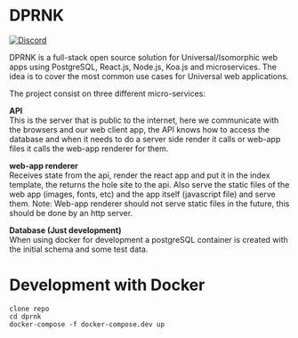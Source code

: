 
# DPRNK

[![Discord](https://img.shields.io/discord/102860784329052160.svg)](https://discord.gg/UUZNp5h)

DPRNK is a full-stack open source solution for Universal/Isomorphic web apps using PostgreSQL, React.js, Node.js, Koa.js and microservices. The idea is to cover the most common use cases for Universal web applications.

The project consist on three different micro-services:

__API__   
This is the server that is public to the internet, here we communicate with the browsers and our web client app, the API knows how to access the database and when it needs to do a server side render it calls or web-app files it calls the web-app renderer for them.

__web-app renderer__   
Receives state from the api, render the react app and put it in the index template, the returns the hole site to the api.
Also serve the static files of the web app (images, fonts, etc) and the app itself (javascript file) and serve them.
Note: Web-app renderer should not serve static files in the future, this should be done by an http server.

__Database (Just development)__   
When using docker for development a postgreSQL container is created with the initial schema and some test data.

# Development with Docker

```
clone repo
cd dprnk
docker-compose -f docker-compose.dev up
```
